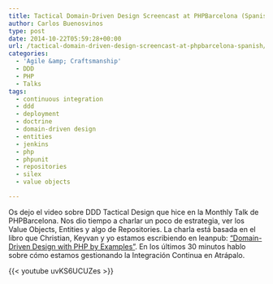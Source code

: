 ```yaml
---
title: Tactical Domain-Driven Design Screencast at PHPBarcelona (Spanish)
author: Carlos Buenosvinos
type: post
date: 2014-10-22T05:59:28+00:00
url: /tactical-domain-driven-design-screencast-at-phpbarcelona-spanish/
categories:
  - 'Agile &amp; Craftsmanship'
  - DDD
  - PHP
  - Talks
tags:
  - continuous integration
  - ddd
  - deployment
  - doctrine
  - domain-driven design
  - entities
  - jenkins
  - php
  - phpunit
  - repositories
  - silex
  - value objects

---
```

Os dejo el video sobre DDD Tactical Design que hice en la Monthly Talk de PHPBarcelona. Nos dio tiempo a charlar un poco de estrategia, ver los Value Objects, Entities y algo de Repositories. La charla está basada en el libro que Christian, Keyvan y yo estamos escribiendo en leanpub: <a href="https://leanpub.com/ddd-in-php" target="_blank">&#8220;Domain-Driven Design with PHP by Examples&#8221;</a>. En los últimos 30 minutos hablo sobre cómo estamos gestionando la Integración Continua en Atrápalo.

<!--more-->

{{< youtube uvKS6UCUZes >}}